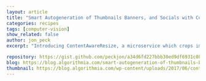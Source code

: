```yaml
---
layout: article
title: "Smart Autogeneration of Thumbnails Banners, and Socials with Content Aware Resize"
categories: recipes
tags: [computer-vision]
show_related: false
author: jon_peck
excerpt: "Introducing ContentAwareResize, a microservice which crops images to any size… while ensuring that the important parts do not get removed!"

repository: https://gist.github.com/peckjon/a34d6fd227bbb30ed9df6931c082fdc1
blog: https://blog.algorithmia.com/smart-autogeneration-of-thumbnails-banners-and-socials/
thumbnail: https://blog.algorithmia.com/wp-content/uploads/2017/06/content-aware-resize.png
---
```

